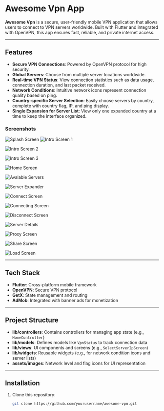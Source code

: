 # Awesome Vpn App

**Awesome Vpn** is a secure, user-friendly mobile VPN application that allows users to connect to VPN servers worldwide. Built with Flutter and integrated with OpenVPN, this app ensures fast, reliable, and private internet access.

---

## Features

- **Secure VPN Connections**: Powered by OpenVPN protocol for high security.
- **Global Servers**: Choose from multiple server locations worldwide.
- **Real-time VPN Status**: View connection statistics such as data usage, connection duration, and last packet received.
- **Network Conditions**: Intuitive network icons represent connection quality based on ping.
- **Country-specific Server Selection**: Easily choose servers by country, complete with country flag, IP, and ping display.
- **Single Expansion for Server List**: View only one expanded country at a time to keep the interface organized.

### Screenshots

![Splash Screen](assets/screenshots/ss_00.png)
![Intro Screen 1](assets/screenshots/ss_01.png)

![Intro Screen 2](assets/screenshots/ss_02.png)

![Intro Screen 3](assets/screenshots/ss_03.png)

![Home Screen](assets/screenshots/ss_04.png)

![Avalable Servers](assets/screenshots/ss_05.png)

![Server Expander](assets/screenshots/ss_06.png)

![Connect Screen](assets/screenshots/ss_07.png)

![Connecting Screen](assets/screenshots/ss_08.png)

![Disconnect Screen](assets/screenshots/ss_09.png)

![Server Details](assets/screenshots/ss_10.png)

![Proxy Screen](assets/screenshots/ss_11.png)

![Share Screen](assets/screenshots/ss_12.png)

![Load Screen](assets/screenshots/ss_13.png)

---

## Tech Stack

- **Flutter**: Cross-platform mobile framework
- **OpenVPN**: Secure VPN protocol
- **GetX**: State management and routing
- **AdMob**: Integrated with banner ads for monetization

---

## Project Structure

- **lib/controllers**: Contains controllers for managing app state (e.g., `HomeController`)
- **lib/models**: Defines models like `VpnStatus` to track connection data
- **lib/views**: UI components and screens (e.g., `SelectServerIpScreen`)
- **lib/widgets**: Reusable widgets (e.g., for network condition icons and server lists)
- **assets/images**: Network level and flag icons for UI representation

---

## Installation

1. Clone this repository:
   ```bash
   git clone https://github.com/yourusername/awesome-vpn.git
   ```
